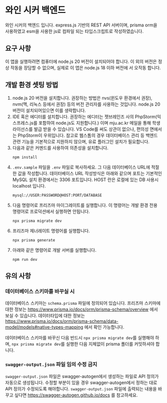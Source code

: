 # 와인 시커 백엔드
와인 시커의 백엔드 입니다. express.js 기반의 REST API 서버이며, prisma orm을 사용하였고 esm을 사용한 js로 컴파일 되는 타입스크립트로 작성하였습니다.

## 요구 사항
이 앱을 실행하려면 컴퓨터에 node.js 20 버전이 설치되어야 합니다. 이 외의 버전은 정상 작동을 장담할 수 없으며, 실제로 이 앱은 node.js 18 이하 버전에 서 오작동 합니다.

## 개발 환경 셋팅 방법
1. node.js 20 버전을 설치합니다. 권장하는 방법은 nvs(윈도우 환경에서 권장), nvm(맥, 리눅스 등에서 권장) 등의 버전 관리자를 사용하는 것입니다. node.js 20 버전이 설치되어있으면 이를 생략합니다.
2. IDE 혹은 에디터를 설치합니다. 권장하는 에디터는 젯브레인즈 사의 PhpStorm(익스프레스.js를 포함하여 node.js도 지원합니다.) 이며 mju.ac.kr 메일을 통해 학생 라이선스를 발급 받을 수 있습니다. VS Code를 써도 상관이 없으나, 편의성 면에서는 PhpStorm이 우위입니다. 참고로 웹스톰의 경우 데이터베이스 관리 등 백엔드 관련 기능을 기본적으로 지원하지 않으며, 유료 플러그인 설치가 필요합니다.
3. 다음과 같은 커멘드를 사용하여 의존성을 설치합니다.
    ```
    npm install
    ```
4. ```.env.sample``` 파일을 ```.env``` 파일로 복사하세요. 그 다음 데이터베이스 URL에 적절한 값을 작성합니다. 데이터베이스 URL 작성방식은 아래와 같으며 포트는 기본적인 MySQL 설치 환경에서는 3306 포트입니다. HOST 란은 로컬에 있는 DB 사용시 localhost 입니다.
   ```
   mysql://USER:PASSWORD@HOST:PORT/DATABASE
   ```
5. 다음 명령어로 프리즈마 마이그레이트를 실행합니다. 이 명령어는 개발 환경 전용 명령어로 프로덕션에서 실행하면 안됩니다.
   ```
   npx prisma migrate dev
   ```
6. 프리즈마 제너레이트 명령어를 실행합니다.
   ```
   npx prisma generate
   ```
7. 아래와 같은 명령어로 개발 서버를 실행합니다.
   ```
   npm run dev
   ```
## 유의 사항
### 데이터베이스 스키마를 바꾸실 시
데이터베이스 스키마는 ```schema.prisma``` 파일에 정의되어 있습니다. 프리즈마 스키마에 대한 정보는 https://www.prisma.io/docs/orm/prisma-schema/overview 에서 보실 수 있습니다. 데이터타입에 대한 정보는 https://www.prisma.io/docs/orm/prisma-schema/data-model/models#native-types-mapping 에서 확인 가능합니다.

데이터베이스 스키마를 바꾸신 다음 반드시 ```npx prisma migrate dev```를 실행해야 하며, ```npx prisma migrate dev```를 실행한 다음 지체없이 prisma 폴더를 커밋하셔야 합니다.
### ```swagger-output.json``` 파일 임의 수정 금지
```swagger-output.json``` 파일은 swagger-autogen에서 생성하는 파일로 API 정의가 자동으로 생성됩니다. 수정할 부분이 있을 경우 swagger-autogen에서 정하는 대로 API 정의가 수정되도록 해야합니다. ```swagger-output.json``` 파일에 출력되는 내용을 바꾸고 싶다면 https://swagger-autogen.github.io/docs 를 참고하세요.